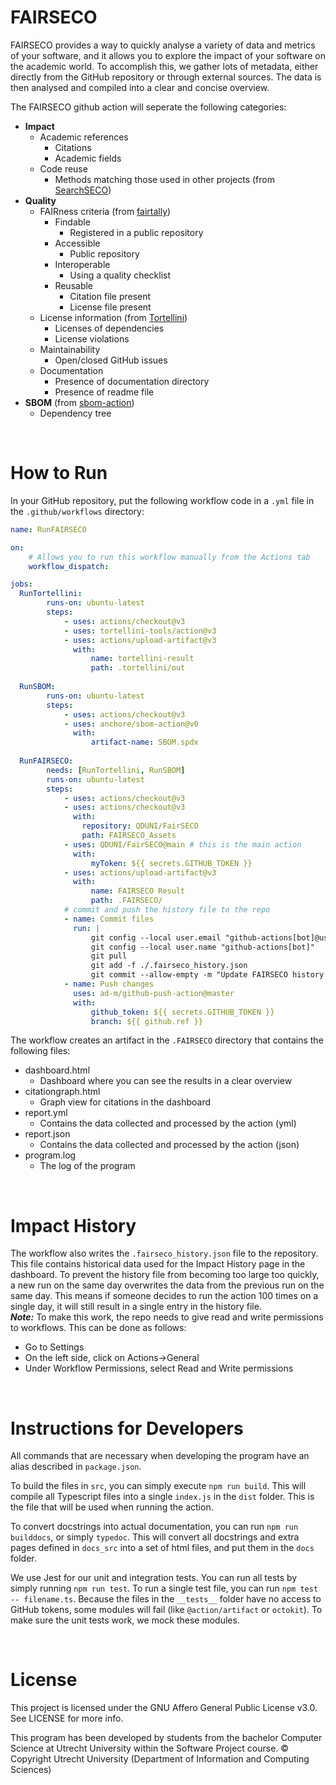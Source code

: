
# FAIRSECO

FAIRSECO provides a way to quickly analyse a variety of data and metrics of your software, and it allows you to explore the impact of your software on the academic world. To accomplish this, we gather lots of metadata, either directly from the GitHub repository or through external sources. The data is then analysed and compiled into a clear and concise overview.

The FAIRSECO github action will seperate the following categories:
- **Impact**
    - Academic references
        - Citations
        - Academic fields
    - Code reuse
        - Methods matching those used in other projects (from [SearchSECO](https://github.com/SecureSECO/SearchSECOController))
- **Quality**
    - FAIRness criteria (from [fairtally](https://github.com/fair-software/fairtally))
        - Findable
            - Registered in a public repository
        - Accessible
            - Public repository
        - Interoperable
            - Using a quality checklist
        - Reusable
            - Citation file present
            - License file present
    - License information (from [Tortellini](https://github.com/tortellini-tools/action))
        - Licenses of dependencies
        - License violations
    - Maintainability
        - Open/closed GitHub issues
    - Documentation
        - Presence of documentation directory
        - Presence of readme file
- **SBOM** (from  [sbom-action](https://github.com/anchore/sbom-action))
    - Dependency tree

<br>

# How to Run

In your GitHub repository, put the following workflow code in a `.yml` file in the `.github/workflows` directory:

```yaml
name: RunFAIRSECO

on:
    # Allows you to run this workflow manually from the Actions tab
    workflow_dispatch:

jobs:
  RunTortellini:
        runs-on: ubuntu-latest
        steps:
            - uses: actions/checkout@v3
            - uses: tortellini-tools/action@v3
            - uses: actions/upload-artifact@v3
              with:
                  name: tortellini-result
                  path: .tortellini/out
  
  RunSBOM:
        runs-on: ubuntu-latest
        steps:
            - uses: actions/checkout@v3
            - uses: anchore/sbom-action@v0
              with:
                  artifact-name: SBOM.spdx
  
  RunFAIRSECO:
        needs: [RunTortellini, RunSBOM]
        runs-on: ubuntu-latest
        steps:
            - uses: actions/checkout@v3
            - uses: actions/checkout@v3
              with:
                repository: QDUNI/FairSECO
                path: FAIRSECO_Assets
            - uses: QDUNI/FairSECO@main # this is the main action
              with:
                  myToken: ${{ secrets.GITHUB_TOKEN }}
            - uses: actions/upload-artifact@v3
              with:
                  name: FAIRSECO Result
                  path: .FAIRSECO/
            # commit and push the history file to the repo
            - name: Commit files
              run: |
                  git config --local user.email "github-actions[bot]@users.noreply.github.com"
                  git config --local user.name "github-actions[bot]"
                  git pull
                  git add -f ./.fairseco_history.json
                  git commit --allow-empty -m "Update FAIRSECO history file"
            - name: Push changes
              uses: ad-m/github-push-action@master
              with:
                  github_token: ${{ secrets.GITHUB_TOKEN }}
                  branch: ${{ github.ref }}
```

The workflow creates an artifact in the `.FAIRSECO` directory that contains the following files:
- dashboard.html
    - Dashboard where you can see the results in a clear overview
- citationgraph.html
    - Graph view for citations in the dashboard
- report.yml
    - Contains the data collected and processed by the action (yml)
- report.json
    - Contains the data collected and processed by the action (json)
- program.log
    - The log of the program

<br>

# Impact History
The workflow also writes the `.fairseco_history.json` file to the repository. This file contains historical data used for the Impact History page in the dashboard.
To prevent the history file from becoming too large too quickly, a new run on the same day overwrites the data from the previous run on the same day. This means if someone decides to run the action 100 times on a single day, it will still result in a single entry in the history file.
<br>
**_Note:_** To make this work, the repo needs to give read and write permissions to workflows. This can be done as follows:
- Go to Settings
- On the left side, click on Actions->General
- Under Workflow Permissions, select Read and Write permissions

<br>

# Instructions for Developers
All commands that are necessary when developing the program have an alias described in `package.json`.

To build the files in `src`, you can simply execute `npm run build`. This will compile all Typescript files into a single `index.js` in the `dist` folder.
This is the file that will be used when running the action.

To convert docstrings into actual documentation, you can run `npm run builddocs`, or simply `typedoc`. This will convert all docstrings and extra pages
defined in `docs_src` into a set of html files, and put them in the `docs` folder.

We use Jest for our unit and integration tests. You can run all tests by simply running `npm run test`. To run a single test file, you can run `npm test -- filename.ts`. Because the files in the `__tests__` folder have no access to GitHub tokens, some modules will fail (like `@action/artifact` or `octokit`). To make sure the unit tests work, we mock these modules.

<br>

# License 

This project is licensed under the GNU Affero General Public License v3.0. See LICENSE for more info.

This program has been developed by students from the bachelor Computer Science at Utrecht University within the Software Project course. © Copyright Utrecht University (Department of Information and Computing Sciences)
